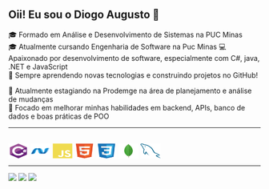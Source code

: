 ## Oii! Eu sou o Diogo Augusto 👋

🎓 Formado em Análise e Desenvolvimento de Sistemas na PUC Minas  
🎓 Atualmente cursando Engenharia de Software na Puc Minas
💻 Apaixonado por desenvolvimento de software, especialmente com C#, java, .NET e JavaScript  
🚀 Sempre aprendendo novas tecnologias e construindo projetos no GitHub!

📌 Atualmente estagiando na Prodemge na área de planejamento e análise de mudanças  
🧠 Focado em melhorar minhas habilidades em backend, APIs, banco de dados e boas práticas de POO

---

<div style="display: inline_block"><br>
  <img align="center" alt="Diogo-Csharp" height="30" width="40" src="https://raw.githubusercontent.com/devicons/devicon/master/icons/csharp/csharp-original.svg">
  <img align="center" alt="Diogo-Dotnet" height="30" width="40" src="https://raw.githubusercontent.com/devicons/devicon/master/icons/dot-net/dot-net-original.svg">
  <img align="center" alt="Diogo-Js" height="30" width="40" src="https://raw.githubusercontent.com/devicons/devicon/master/icons/javascript/javascript-plain.svg">
  <img align="center" alt="Diogo-HTML" height="30" width="40" src="https://raw.githubusercontent.com/devicons/devicon/master/icons/html5/html5-original.svg">
  <img align="center" alt="Diogo-CSS" height="30" width="40" src="https://raw.githubusercontent.com/devicons/devicon/master/icons/css3/css3-original.svg">
  <img align="center" alt="Diogo-Mongo" height="30" width="40" src="https://raw.githubusercontent.com/devicons/devicon/master/icons/mongodb/mongodb-original.svg">
  <img align="center" alt="Diogo-SQL" height="30" width="40" src="https://raw.githubusercontent.com/devicons/devicon/master/icons/mysql/mysql-original.svg">
</div>

---

<div> 
  <a href="mailto:diogoammarques0@gmail.com"><img src="https://img.shields.io/badge/-Gmail-%23333?style=for-the-badge&logo=gmail&logoColor=white" target="_blank"></a>
  <a href="https://www.linkedin.com/in/diogoaugustomm/" target="_blank"><img src="https://img.shields.io/badge/-LinkedIn-%230077B5?style=for-the-badge&logo=linkedin&logoColor=white" target="_blank"></a> 
  <a href="https://github.com/DiogoAugustoMM" target="_blank"><img src="https://img.shields.io/badge/-GitHub-000?style=for-the-badge&logo=github&logoColor=white" target="_blank"></a> 
</div>

